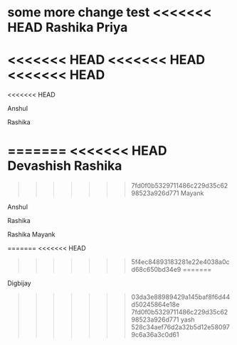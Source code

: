 some more change
test
<<<<<<< HEAD
Rashika
Priya
=======
<<<<<<< HEAD
<<<<<<< HEAD
<<<<<<< HEAD
=======

<<<<<<< HEAD

Anshul

Rashika

=======
<<<<<<< HEAD
Devashish
Rashika
=======
>>>>>>> 7fd0f0b5329711486c229d35c6298523a926d771
Mayank



Anshul



Rashika



Rashika
Mayank


=======
<<<<<<< HEAD
>>>>>>> 5f4ec84893183281e22e4038a0cd68c650bd34e9
=======

Digbijay
>>>>>>> 03da3e88989429a145baf8f6d44d50245864e18e
>>>>>>> 7fd0f0b5329711486c229d35c6298523a926d771
yash
>>>>>>> 528c34aef76d2a32b5d12e580979c6a36a3c0d61
